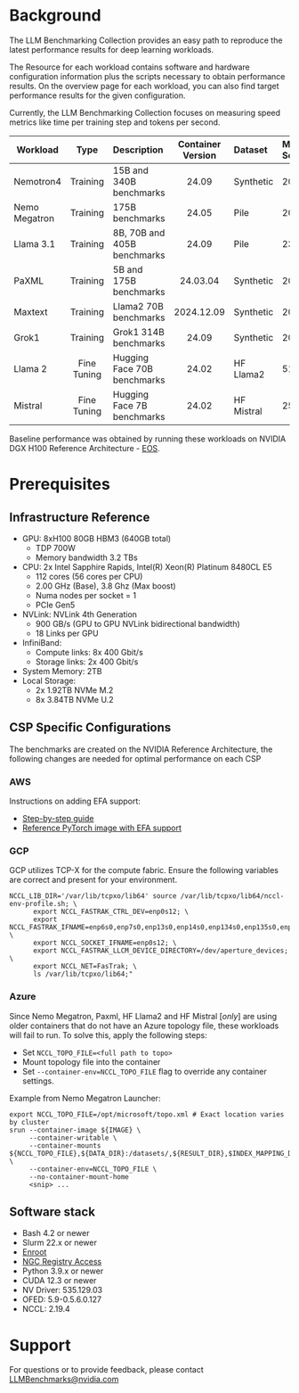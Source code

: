 # Background
The LLM Benchmarking Collection provides an easy path to reproduce the latest performance results for deep learning workloads.

The Resource for each workload contains software and hardware configuration information plus the scripts necessary to obtain performance results. On the overview page for each workload, you can also find target performance results for the given configuration. 

Currently, the LLM Benchmarking Collection focuses on measuring speed metrics like time per training step and tokens per second.

| Workload | Type | Description | Container Version | Dataset | Max Scale | DTYPE |
|---|:---:|:---|:---:|:---|:---|:---|
| Nemotron4 | Training | 15B and 340B benchmarks | 24.09 | Synthetic | 2048 | FP8, BF16 
| Nemo Megatron | Training | 175B benchmarks | 24.05 | Pile | 2048 | FP8, BF16 
| Llama 3.1 | Training | 8B, 70B and 405B benchmarks | 24.09 | Pile | 2304 | FP8, BF16 
| PaXML | Training | 5B and 175B benchmarks | 24.03.04 | Synthetic | 2048 | FP8, BF16 
| Maxtext | Training | Llama2 70B benchmarks | 2024.12.09 | Synthetic | 2048 | FP8, BF16 
| Grok1 | Training | Grok1 314B benchmarks | 24.09 | Synthetic | 2048 | FP8, BF16 
| Llama 2 | Fine Tuning | Hugging Face 70B benchmarks | 24.02 | HF Llama2 | 512 | BF16 
| Mistral | Fine Tuning | Hugging Face 7B benchmarks | 24.02 | HF Mistral | 256 | BF16 

Baseline performance was obtained by running these workloads on NVIDIA DGX H100 Reference Architecture - [EOS](https://blogs.nvidia.com/blog/eos/).

# Prerequisites

## Infrastructure Reference
* GPU: 8xH100 80GB HBM3  (640GB total)
  * TDP 700W
  * Memory bandwidth 3.2 TBs
* CPU: 2x Intel Sapphire Rapids, Intel(R) Xeon(R) Platinum 8480CL E5
  * 112 cores (56 cores per CPU)
  * 2.00 GHz (Base), 3.8 Ghz (Max boost)
  * Numa nodes per socket = 1
  * PCIe Gen5
* NVLink: NVLink 4th Generation
  * 900 GB/s (GPU to GPU NVLink bidirectional bandwidth)
  * 18 Links per GPU
* InfiniBand: 
  * Compute links: 8x 400 Gbit/s
  * Storage links: 2x 400 Gbit/s
* System Memory: 2TB
* Local Storage:
  * 2x 1.92TB NVMe M.2
  * 8x 3.84TB NVMe U.2

## CSP Specific Configurations

The benchmarks are created on the NVIDIA Reference Architecture, the following changes are needed for optimal performance on each CSP

### AWS

Instructions on adding EFA support: 
* [Step-by-step guide](https://docs.aws.amazon.com/sagemaker/latest/dg/your-algorithms-training-efa.html#your-algorithms-training-efa-install)
* [Reference PyTorch image with EFA support](https://github.com/aws-samples/awsome-distributed-training/blob/main/2.ami_and_containers/containers/pytorch/0.nvcr-pytorch-aws.dockerfile)

### GCP

GCP utilizes TCP-X for the compute fabric. Ensure the following variables are correct and present for your environment.

```shell
NCCL_LIB_DIR='/var/lib/tcpxo/lib64' source /var/lib/tcpxo/lib64/nccl-env-profile.sh; \
	  export NCCL_FASTRAK_CTRL_DEV=enp0s12; \
	  export NCCL_FASTRAK_IFNAME=enp6s0,enp7s0,enp13s0,enp14s0,enp134s0,enp135s0,enp141s0,enp142s0; \
	  export NCCL_SOCKET_IFNAME=enp0s12; \
	  export NCCL_FASTRAK_LLCM_DEVICE_DIRECTORY=/dev/aperture_devices; \
	  export NCCL_NET=FasTrak; \
	  ls /var/lib/tcpxo/lib64;"
```

### Azure

Since Nemo Megatron, Paxml, HF Llama2 and HF Mistral [_*only*_] are using older containers that do not have an Azure topology file, these workloads will fail to run. To solve this, apply the following steps:
* Set `NCCL_TOPO_FILE=<full path to topo>`
* Mount topology file into the container
* Set `--container-env=NCCL_TOPO_FILE` flag to override any container settings.

Example from Nemo Megatron Launcher:
```shell
export NCCL_TOPO_FILE=/opt/microsoft/topo.xml # Exact location varies by cluster
srun --container-image ${IMAGE} \
     --container-writable \
     --container-mounts ${NCCL_TOPO_FILE},${DATA_DIR}:/datasets/,${RESULT_DIR},$INDEX_MAPPING_DIR,${STAGE_PATH}/cfg:/cfg/ \
     --container-env=NCCL_TOPO_FILE \
     --no-container-mount-home
	 <snip> ...
```


## Software stack
* Bash 4.2 or newer
* Slurm 22.x or newer
* [Enroot](https://github.com/NVIDIA/enroot/)
* [NGC Registry Access](https://org.ngc.nvidia.com/setup)
* Python 3.9.x or newer
* CUDA 12.3 or newer
* NV Driver: 535.129.03
* OFED: 5.9-0.5.6.0.127
* NCCL: 2.19.4

# Support
For questions or to provide feedback, please contact LLMBenchmarks@nvidia.com
